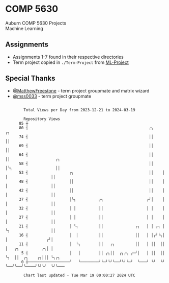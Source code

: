 # COMP 5630
Auburn COMP 5630 Projects  
Machine Learning

## Assignments
- Assignments 1-7 found in their respective directories
- Term project copied in `./Term-Project` from [ML-Project](https://github.com/wumphlett/ML-Project)

## Special Thanks
- [@MatthewFreestone](https://github.com/MatthewFreestone) - term project groupmate and matrix wizard
- [@mss0033](https://github.com/mss0033) - term project groupmate

```

        Total Views per Day from 2023-12-21 to 2024-03-19

        Repository Views
      85 ┼
      80 ┤                                                     ╭╮    ╭╮
      74 ┤                                                     ││    ││
      69 ┤                                                     ││    ││
      64 ┤                                                     ││    ││                    ╭╮
      58 ┤                                                     ││    │╰╮                   ││
      53 ┤                  ╭╮                                 ││    │ │                   ││
      48 ┤                  ││                                 ││    │ │                   ││
      42 ┤                  ││                                 ││    │ │                   ││
      37 ┤                  │╰╮          ╭╮                   ╭╯│    │ │                   ││
      32 ┤                  │ │          ││                   │ │    │ │                   ││
      27 ┤                  │ │          ││                   │ │    │ │                   ││
      21 ┤                  │ ╰╮         ││              ╭╮   │ │ ╭╮ │ ╰╮                  ││
      16 ┤                  │  │         ││              ││   │ │╭╯╰╮│  │                 ╭╯│
      11 ┤                  │  ╰╮        ││   ╭╮         ││   │ ││  ││  │   ╭╮          ╭╮│ │
       5 ┤                  │   │        ││ ╭╮││  ╭╮╭╮ ╭─╯│   │ ││  ││  ╰╮  ││  ╭╮    ╭╮│││ ╰╮╭╮
       0 ┼──────────────────╯   ╰────────╯╰─╯╰╯╰──╯╰╯╰─╯  ╰───╯ ╰╯  ╰╯   ╰──╯╰──╯╰────╯╰╯╰╯  ╰╯╰───

        Chart last updated - Tue Mar 19 00:00:27 2024 UTC
        
```
